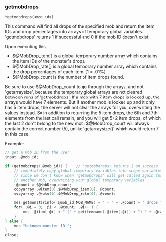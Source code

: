 ### getmobdrops
```
*getmobdrops(<mob id>)
```

This command will find all drops of the specified mob and return the item IDs
and drop percentages into arrays of temporary global variables.
'getmobdrops' returns 1 if successful and 0 if the mob ID doesn't exist.

Upon executing this,

* $@MobDrop_item[] is a global temporary number array which contains the item IDs of the monster's drops.
* $@MobDrop_rate[] is a global temporary number array which contains the drop percentages of each item. (1 = .01%)
* $@MobDrop_count is the number of item drops found.

Be sure to use $@MobDrop_count to go through the arrays, and not
'getarraysize', because the temporary global arrays are not cleared between
runs of 'getmobdrops'. If a mob with 7 item drops is looked up, the arrays would
have 7 elements. But if another mob is looked up and it only has 5 item drops,
the server will not clear the arrays for you, overwriting the values instead. So
in addition to returning the 5 item drops, the 6th and 7th elements from the
last call remain, and you will get 5+2 item drops, of which the last 2 don't
belong to the new mob. $@MobDrop_count will always contain the correct number
(5), unlike 'getarraysize()' which would return 7 in this case.

Example:
```c
// get a Mob ID from the user
input .@mob_id;

if (getmobdrops(.@mob_id)) {	// 'getmobdrops' returns 1 on success
    // immediately copy global temporary variables into scope variables,
    // since we don't know when 'getmobdrops' will get called again for
    // another mob, overwriting your global temporary variables
    .@count = $@MobDrop_count;
    copyarray .@item[0],$@MobDrop_item[0],.@count;
    copyarray .@rate[0],$@MobDrop_rate[0],.@count;

    mes getmonsterinfo(.@mob_id,MOB_NAME) + " - " + .@count + " drops found:";
    for( .@i = 0; .@i < .@count; .@i++ ) {
        mes .@item[.@i] + " (" + getitemname(.@item[.@i]) + ") " + .@rate[.@i]/100 + ((.@rate[.@i]%100 < 10) ? ".0":".") + .@rate[.@i]%100 + "%";
    }
} else {
    mes "Unknown monster ID.";
}
close;
```
